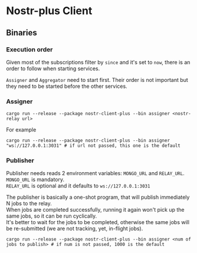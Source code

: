 # Nostr-plus Client

## Binaries

### Execution order

Given most of the subscriptions filter by `since` and it's set to `now`, there is an order to follow
when starting services.

`Assigner` and `Aggregator` need to start first. Their order is not important but they need to be
started before the other services.

### Assigner

```shell
cargo run --release --package nostr-client-plus --bin assigner <nostr-relay url>
```

For example
```shell
cargo run --release --package nostr-client-plus --bin assigner "ws://127.0.0.1:3031" # if url not passed, this one is the default
```

### Publisher

Publisher needs reads 2 environment variables: `MONGO_URL` and `RELAY_URL`.  
`MONGO_URL` is mandatory.  
`RELAY_URL` is optional and it defaults to `ws://127.0.0.1:3031`

The publisher is basically a one-shot program, that will publish immediately N jobs to the relay.  
When jobs are completed successfully, running it again won't pick up the same jobs, so it can be run cyclically.  
It's better to wait for the jobs to be completed, otherwise the same jobs will be re-submitted (we are not tracking, yet,
in-flight jobs).

```shell
cargo run --release --package nostr-client-plus --bin assigner <num of jobs to publish> # if num is not passed, 1000 is the default
```